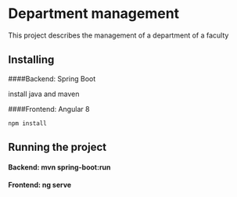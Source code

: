 # Department management
This project describes the management of a department of a faculty

## Installing
####Backend: Spring Boot

 install java and maven 

####Frontend: Angular 8
```
npm install
```
## Running the project
#### Backend: mvn spring-boot:run
#### Frontend: ng serve
